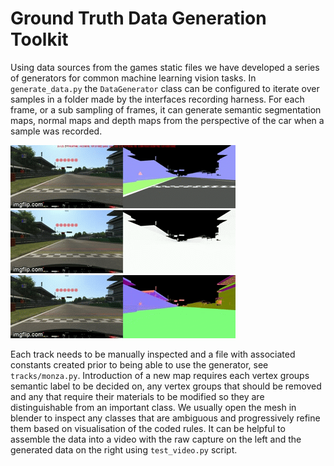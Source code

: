 # Ground Truth Data Generation Toolkit
Using data sources from the games static files we have developed a series of generators for common machine learning vision tasks.
In `generate_data.py` the `DataGenerator` class can be configured to iterate over samples in a folder made by the interfaces recording harness.
For each frame, or a sub sampling of frames, it can generate semantic segmentation maps, normal maps and depth maps from the perspective of the car when a sample was recorded.

![semantics](../../../imgs/semantic-maps.gif)
![depth](../../../imgs/depth-maps.gif)
![normals](../../../imgs/normal-maps.gif)

Each track needs to be manually inspected and a file with associated constants created prior to being able to use the generator, see `tracks/monza.py`.
Introduction of a new map requires each vertex groups semantic label to be decided on, any vertex groups that should be removed and any that require their materials to be modified so they are distinguishable from an important class.
We usually open the mesh in blender to inspect any classes that are ambiguous and progressively refine them based on visualisation of the coded rules.
It can be helpful to assemble the data into a video with the raw capture on the left and the generated data on the right using `test_video.py` script.